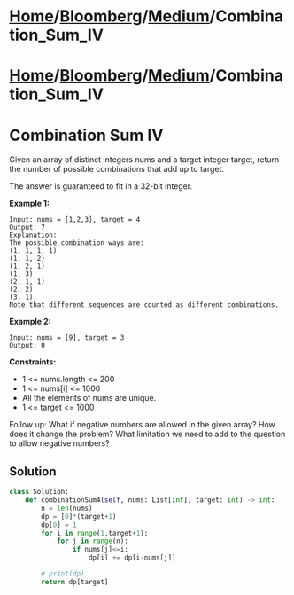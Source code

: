 # [Home](./../../..)/[Bloomberg](./../..)/[Medium](./..)/Combination_Sum_IV
# [Home](./../../..)/[Bloomberg](./../..)/[Medium](./..)/Combination_Sum_IV
<h1>Combination Sum IV</h1>

<p>
Given an array of distinct integers nums and a target integer target, return the number of possible combinations that add up to target.

The answer is guaranteed to fit in a 32-bit integer.

</p>

<b>Example 1:</b>

    Input: nums = [1,2,3], target = 4
    Output: 7
    Explanation:
    The possible combination ways are:
    (1, 1, 1, 1)
    (1, 1, 2)
    (1, 2, 1)
    (1, 3)
    (2, 1, 1)
    (2, 2)
    (3, 1)
    Note that different sequences are counted as different combinations.
    
<b>Example 2:</b>

    Input: nums = [9], target = 3
    Output: 0

<b>Constraints:</b>

- 1 <= nums.length <= 200
- 1 <= nums[i] <= 1000
- All the elements of nums are unique.
- 1 <= target <= 1000

Follow up: What if negative numbers are allowed in the given array? How does it change the problem? What limitation we need to add to the question to allow negative numbers?

<h2>Solution</h2>

```python
class Solution:
    def combinationSum4(self, nums: List[int], target: int) -> int:
        n = len(nums)
        dp = [0]*(target+1)
        dp[0] = 1
        for i in range(1,target+1):
            for j in range(n):
                if nums[j]<=i:
                    dp[i] += dp[i-nums[j]]

        # print(dp)
        return dp[target]
```
